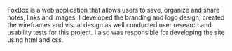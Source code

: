 FoxBox is a web application that allows users to save, organize and share notes, links and images. I developed the branding and logo design, created the wireframes and visual design as well conducted user research and usability tests for this project. I also was responsible for developing the site using html and css.